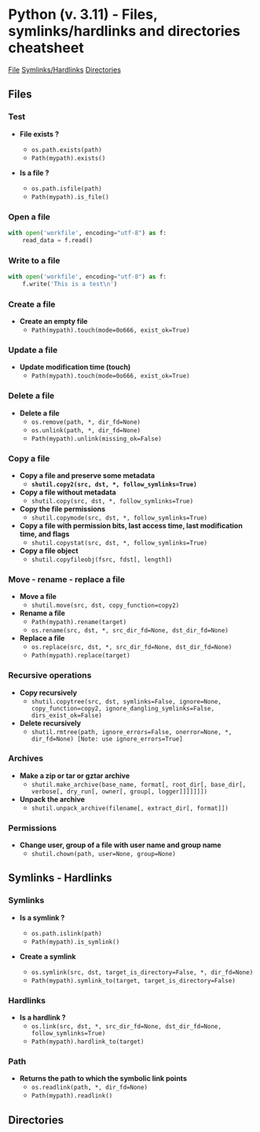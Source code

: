 # Python (v. 3.11) - Files, symlinks/hardlinks and directories cheatsheet

[File](#files)
[Symlinks/Hardlinks](#symlinks---hardlinks)
[Directories](#directories)

## Files

### Test
- **File exists ?**							
	- `os.path.exists(path)`
	- `Path(mypath).exists()`																

- **Is a file ?**
	- `os.path.isfile(path)`
	- `Path(mypath).is_file()`

### Open a file

```python
with open('workfile', encoding="utf-8") as f:
	read_data = f.read()
```

### Write to a file

```python
with open('workfile', encoding="utf-8") as f:
	f.write('This is a test\n')
```

### Create a file
- **Create an empty file**														
	- `Path(mypath).touch(mode=0o666, exist_ok=True)`

### Update a file
- **Update modification time (touch)**														
	- `Path(mypath).touch(mode=0o666, exist_ok=True)`

### Delete a file
- **Delete a file**
	- `os.remove(path, *, dir_fd=None)`
	- `os.unlink(path, *, dir_fd=None)`
	- `Path(mypath).unlink(missing_ok=False)`

### Copy a file
- **Copy a file and preserve some metadata**													
	- **`shutil.copy2(src, dst, *, follow_symlinks=True)`**
- **Copy a file without metadata**															
	- `shutil.copy(src, dst, *, follow_symlinks=True)`
- **Copy the file permissions**																	
	- `shutil.copymode(src, dst, *, follow_symlinks=True)`
- **Copy a file with permission bits, last access time, last modification time, and flags**		
	- `shutil.copystat(src, dst, *, follow_symlinks=True)`
- **Copy a file object**																	
	- `shutil.copyfileobj(fsrc, fdst[, length])`

### Move - rename - replace a file
- **Move a file**
	- `shutil.move(src, dst, copy_function=copy2)`
- **Rename a file**
	- `Path(mypath).rename(target)`
	- `os.rename(src, dst, *, src_dir_fd=None, dst_dir_fd=None)`
- **Replace a file**
	- `os.replace(src, dst, *, src_dir_fd=None, dst_dir_fd=None)`
	- `Path(mypath).replace(target)`

### Recursive operations
- **Copy recursively** 																		
	- `shutil.copytree(src, dst, symlinks=False, ignore=None, copy_function=copy2, ignore_dangling_symlinks=False, dirs_exist_ok=False)`
- **Delete recursively**																	
	- `shutil.rmtree(path, ignore_errors=False, onerror=None, *, dir_fd=None) [Note: use ignore_errors=True]`

### Archives
- **Make a zip or tar or gztar archive**
	- `shutil.make_archive(base_name, format[, root_dir[, base_dir[, verbose[, dry_run[, owner[, group[, logger]]]]]]])`
- **Unpack the archive**
	- `shutil.unpack_archive(filename[, extract_dir[, format]])`
### Permissions
- **Change user, group of a file with user name and group name**
	- `shutil.chown(path, user=None, group=None)`

## Symlinks - Hardlinks

### Symlinks
- **Is a symlink ?**																	
	- `os.path.islink(path)`
	- `Path(mypath).is_symlink()`

- **Create a symlink**
	- `os.symlink(src, dst, target_is_directory=False, *, dir_fd=None)`
	- `Path(mypath).symlink_to(target, target_is_directory=False)`			

### Hardlinks																	
- **Is a hardlink ?**
	- `os.link(src, dst, *, src_dir_fd=None, dst_dir_fd=None, follow_symlinks=True)`
	- `Path(mypath).hardlink_to(target)`

### Path
- **Returns the path to which the symbolic link points**
	- `os.readlink(path, *, dir_fd=None)`
	- `Path(mypath).readlink()`

## Directories







